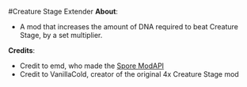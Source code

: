 #Creature Stage Extender
**About**:
- A mod that increases the amount of DNA required to beat Creature Stage, by a set multiplier.

**Credits**:
- Credit to emd, who made the [Spore ModAPI](https://github.com/emd4600/Spore-ModAPI)
- Credit to VanillaCold, creator of the original 4x Creature Stage mod

